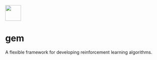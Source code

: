 <img style="width: 50px" src="https://github.com/social-ai-uoft/gem/blob/main/media/gem-pendant.png" />

# gem
A flexible framework for developing reinforcement learning algorithms.
